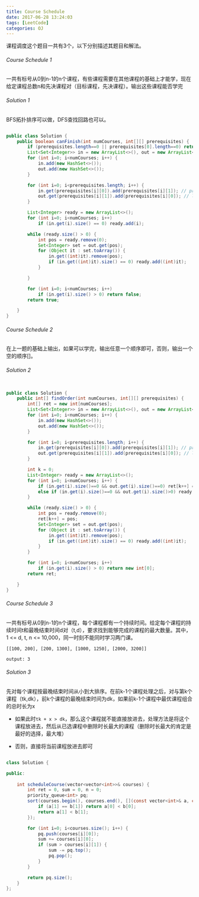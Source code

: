 ```yaml
---
title: Course Schedule
date: 2017-06-28 13:24:03
tags: [LeetCode]
categories: OJ
---
```



课程调度这个题目一共有3个，以下分别描述其题目和解法。



###### Course Schedule 1

一共有标号从0到n-1的n个课程，有些课程需要在其他课程的基础上才能学，现在给定课程总数n和先决课程对（目标课程，先决课程）。输出这些课程能否学完



###### Solution 1

BFS拓扑排序可以做，DFS查找回路也可以。

```java

public class Solution {
    public boolean canFinish(int numCourses, int[][] prerequisites) {
        if (prerequisites.length==0 || prerequisites[0].length==0) return true;
        List<Set<Integer>> in = new ArrayList<>(), out = new ArrayList<>();
        for (int i=0; i<numCourses; i++) {
            in.add(new HashSet<>());
            out.add(new HashSet<>());
        }

        for (int i=0; i<prerequisites.length; i++) {
            in.get(prerequisites[i][0]).add(prerequisites[i][1]); // pre-course
            out.get(prerequisites[i][1]).add(prerequisites[i][0]); // later-course
        }

        List<Integer> ready = new ArrayList<>();
        for (int i=0; i<numCourses; i++)
            if (in.get(i).size() == 0) ready.add(i);

        while (ready.size() > 0) {
            int pos = ready.remove(0);
            Set<Integer> set = out.get(pos);
            for (Object it : set.toArray()) {
                in.get((int)it).remove(pos);
                if (in.get((int)it).size() == 0) ready.add((int)it);
            }

        }

        for (int i=0; i<numCourses; i++)
            if (in.get(i).size() > 0) return false;
        return true;

    }
}

```



###### Course Schedule 2

在上一题的基础上输出，如果可以学完，输出任意一个顺序即可，否则，输出一个空的顺序[]。



###### Solution 2

```java

public class Solution {
    public int[] findOrder(int numCourses, int[][] prerequisites) {
        int[] ret = new int[numCourses];
        List<Set<Integer>> in = new ArrayList<>(), out = new ArrayList<>();
        for (int i=0; i<numCourses; i++) {
            in.add(new HashSet<>());
            out.add(new HashSet<>());
        }

        for (int i=0; i<prerequisites.length; i++) {
            in.get(prerequisites[i][0]).add(prerequisites[i][1]); // pre-course
            out.get(prerequisites[i][1]).add(prerequisites[i][0]); // later-course
        }

        int k = 0;
        List<Integer> ready = new ArrayList<>();
        for (int i=0; i<numCourses; i++) {
            if (in.get(i).size()==0 && out.get(i).size()==0) ret[k++] = i;
            else if (in.get(i).size()==0 && out.get(i).size()>0) ready.add(i);
        }

        while (ready.size() > 0) {
            int pos = ready.remove(0);
            ret[k++] = pos;
            Set<Integer> set = out.get(pos);
            for (Object it : set.toArray()) {
                in.get((int)it).remove(pos);
                if (in.get((int)it).size() == 0) ready.add((int)it);
            }
        }

        for (int i=0; i<numCourses; i++)
            if (in.get(i).size() > 0) return new int[0];
        return ret;

    }
}

```



###### Course Schedule 3

一共有标号从0到n-1的n个课程，每个课程都有一个持续时间。给定每个课程的持续时间t和最晚结束时间d对（t,d），要求找到能够完成的课程的最大数量。其中，1 <= d, t, n <= 10,000，同一时刻不能同时学习两门课。



    [[100, 200], [200, 1300], [1000, 1250], [2000, 3200]]

    output: 3



###### Solution 3

先对每个课程按最晚结束时间从小到大排序。在前k-1个课程处理之后，对与第k个课程（tk,dk），前k个课程的最晚结束时间为dk，如果前k-1个课程中最优课程组合的总时长为x

- 如果此时`tk + x > dk`，那么这个课程就不能直接放进去，处理方法是将这个课程放进去，然后从已选课程中删除时长最大的课程（删除时长最大的肯定是最好的选择，最大堆）

- 否则，直接将当前课程放进去即可



```java

class Solution {

public:
    
    int scheduleCourse(vector<vector<int>>& courses) {
        int ret = 0, sum = 0, n = 0;
        priority_queue<int> pq;
        sort(courses.begin(), courses.end(), [](const vector<int>& a, const vector<int>& b){
            if (a[1] == b[1]) return a[0] < b[0];
            return a[1] < b[1];
        }); 

        for (int i=0; i<courses.size(); i++) {
            pq.push(courses[i][0]);
            sum += courses[i][0];
            if (sum > courses[i][1]) {
                sum -= pq.top();
                pq.pop();
            }
        }

        return pq.size();
    }
};

```